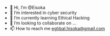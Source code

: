 - 👋 Hi, I’m @Eisoka
- 👀 I’m interested in cyber security
- 🌱 I’m currently learning Ethical Hacking
- 💞️ I’m looking to collaborate on ...
- 📫 How to reach me eghbal.hisoka@gmail.com

<!---
Eisoka/Eisoka is a ✨ special ✨ repository because its `README.md` (this file) appears on your GitHub profile.
You can click the Preview link to take a look at your changes.
--->
